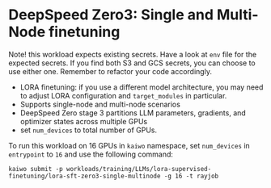 # DeepSpeed Zero3: Single and Multi-Node finetuning

Note! this workload expects existing secrets. Have a look at `env` file for the expected secrets. If you find both S3 and GCS secrets, you can choose to use either one. Remember to refactor your code accordingly.

- LORA finetuning: if you use a different model architecture, you may need to adjust LORA configuration and `target_modules` in particular.
- Supports single-node and multi-node scenarios
- DeepSpeed Zero stage 3 partitions LLM parameters, gradients, and optimizer states across multiple GPUs
- set `num_devices` to total number of GPUs.

To run this workload on 16 GPUs in `kaiwo` namespace, set `num_devices` in `entrypoint` to `16` and use the following command:

`kaiwo submit -p workloads/training/LLMs/lora-supervised-finetuning/lora-sft-zero3-single-multinode -g 16 -t rayjob`
